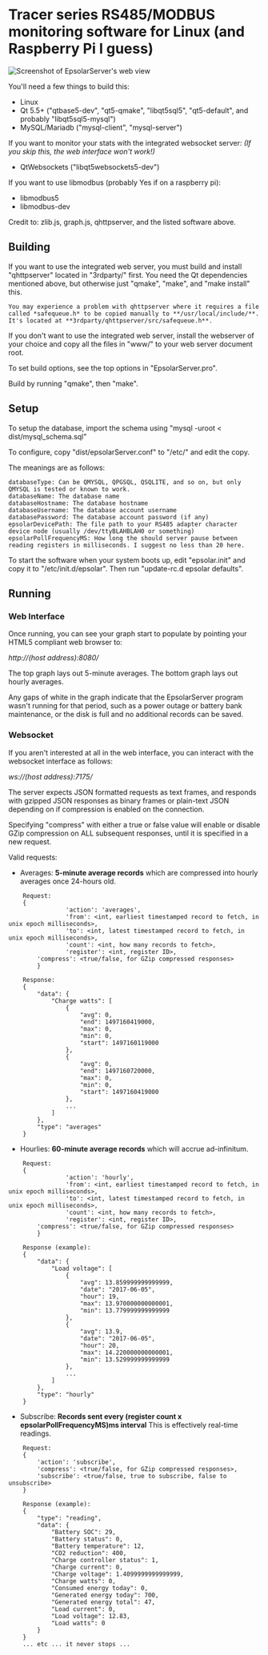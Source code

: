 # Tracer series RS485/MODBUS monitoring software for Linux (and Raspberry Pi I guess)

![Screenshot of EpsolarServer's web view](http://i.imgur.com/LQi7Q6S.png)

You'll need a few things to build this:
* Linux
* Qt 5.5+ ("qtbase5-dev", "qt5-qmake", "libqt5sql5", "qt5-default", and probably "libqt5sql5-mysql")
* MySQL/Mariadb ("mysql-client", "mysql-server")

If you want to monitor your stats with the integrated websocket server: *(If you skip this, the web interface won't work!)*
* QtWebsockets ("libqt5websockets5-dev")

If you want to use libmodbus (probably Yes if on a raspberry pi):
* libmodbus5
* libmodbus-dev

Credit to: zlib.js, graph.js, qhttpserver, and the listed software above.

## Building

If you want to use the integrated web server, you must build and install "qhttpserver" located in "3rdparty/" first. You need the Qt dependencies mentioned above, but otherwise just "qmake", "make", and "make install" this.

    You may experience a problem with qhttpserver where it requires a file called *safequeue.h* to be copied manually to **/usr/local/include/**. It's located at **3rdparty/qhttpserver/src/safequeue.h**.

If you don't want to use the integrated web server, install the webserver of your choice and copy all the files in "www/" to your web server document root.

To set build options, see the top options in "EpsolarServer.pro".

Build by running "qmake", then "make".

## Setup

To setup the database, import the schema using "mysql -uroot < dist/mysql_schema.sql"

To configure, copy "dist/epsolarServer.conf" to "/etc/" and edit the copy.

The meanings are as follows:

```
databaseType: Can be QMYSQL, QPGSQL, QSQLITE, and so on, but only QMYSQL is tested or known to work.
databaseName: The database name
databaseHostname: The database hostname
databaseUsername: The database account username
databasePassword: The database account password (if any)
epsolarDevicePath: The file path to your RS485 adapter character device node (usually /dev/ttyBLAHBLAH0 or something)
epsolarPollFrequencyMS: How long the should server pause between reading registers in milliseconds. I suggest no less than 20 here.
```

To start the software when your system boots up, edit "epsolar.init" and copy it to "/etc/init.d/epsolar". Then run "update-rc.d epsolar defaults".

## Running

### Web Interface
Once running, you can see your graph start to populate by pointing your HTML5 compliant web browser to:

*http://(host address):8080/*

The top graph lays out 5-minute averages. The bottom graph lays out hourly averages.

Any gaps of white in the graph indicate that the EpsolarServer program wasn't running for that period, such as a power outage or battery bank maintenance, or the disk is full and no additional records can be saved.

### Websocket
If you aren't interested at all in the web interface, you can interact with the websocket interface as follows:

*ws://(host address):7175/*

The server expects JSON formatted requests as text frames, and responds with gzipped JSON responses as binary frames or plain-text JSON depending on if compression is enabled on the connection.

Specifying "compress" with either a true or false value will enable or disable GZip compression on ALL subsequent responses, until it is specified in a new request.

Valid requests:

* Averages: **5-minute average records** which are compressed into hourly averages once 24-hours old.
```
	Request:
	{
                'action': 'averages',
                'from': <int, earliest timestamped record to fetch, in unix epoch milliseconds>,
                'to': <int, latest timestamped record to fetch, in unix epoch milliseconds>,
                'count': <int, how many records to fetch>,
                'register': <int, register ID>,
		'compress': <true/false, for GZip compressed responses>
        }

	Response:
	{
		"data": {
			"Charge watts": [
				{
					"avg": 0,
					"end": 1497160419000,
					"max": 0,
					"min": 0,
					"start": 1497160119000
				},
				{
					"avg": 0,
					"end": 1497160720000,
					"max": 0,
					"min": 0,
					"start": 1497160419000
				},
				...
			]
		},
		"type": "averages"
	}
```

* Hourlies: **60-minute average records** which will accrue ad-infinitum.
```
	Request:
	{
                'action': 'hourly',
                'from': <int, earliest timestamped record to fetch, in unix epoch milliseconds>,
                'to': <int, latest timestamped record to fetch, in unix epoch milliseconds>,
                'count': <int, how many records to fetch>,
                'register': <int, register ID>,
		'compress': <true/false, for GZip compressed responses>
        }

	Response (example):
	{
		"data": {
			"Load voltage": [
				{
					"avg": 13.859999999999999,
					"date": "2017-06-05",
					"hour": 19,
					"max": 13.970000000000001,
					"min": 13.779999999999999
				},
				{
					"avg": 13.9,
					"date": "2017-06-05",
					"hour": 20,
					"max": 14.220000000000001,
					"min": 13.529999999999999
				},
				...
			]
 		},
		"type": "hourly"
	}
```

* Subscribe: **Records sent every (register count x epsolarPollFrequencyMS)ms interval** This is effectively real-time readings.
```
	Request:
	{
		'action': 'subscribe',
		'compress': <true/false, for GZip compressed responses>,
		'subscribe': <true/false, true to subscribe, false to unsubscribe>
	}

	Response (example):
	{
		"type": "reading",
		"data": {
			"Battery SOC": 29,
			"Battery status": 0,
			"Battery temperature": 12,
			"CO2 reduction": 400,
			"Charge controller status": 1,
			"Charge current": 0,
			"Charge voltage": 1.4099999999999999,
			"Charge watts": 0,
			"Consumed energy today": 0,
			"Generated energy today": 700,
			"Generated energy total": 47,
			"Load current": 0,
			"Load voltage": 12.83,
			"Load watts": 0
		}
	}
	... etc ... it never stops ...

```
